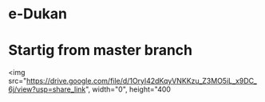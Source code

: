# e-Dukan
# Startig from master branch

<img src="https://drive.google.com/file/d/1Oryl42dKqyVNKKzu_Z3MO5iL_x9DC_6j/view?usp=share_link", width="0", height="400
